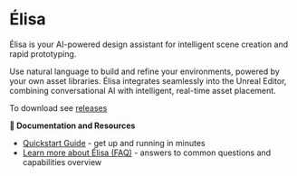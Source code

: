 # Élisa

Élisa is your AI-powered design assistant for intelligent scene creation and rapid prototyping.

Use natural language to build and refine your environments, powered by your own asset libraries. Élisa integrates seamlessly into the Unreal Editor, combining conversational AI with intelligent, real-time asset placement.

To download see [releases](https://github.com/Elisa-Interactive/ElisaPlugins/releases)

**📘 Documentation and Resources**

* [Quickstart Guide](https://docs.elisainteractive.com/quickstart) - get up and running in minutes
* [Learn more about Élisa (FAQ)](https://docs.elisainteractive.com/FAQ) - answers to common questions and capabilities overview
